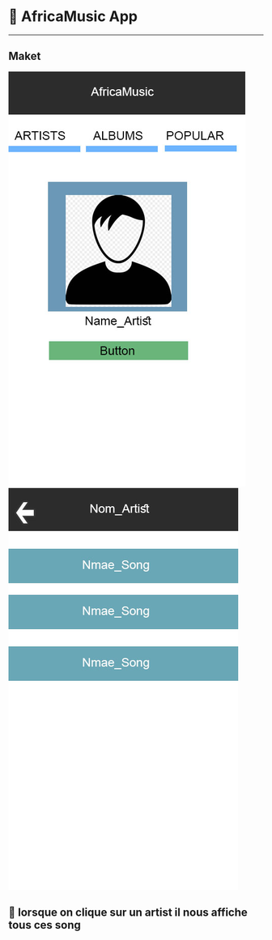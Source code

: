 # :rocket: AfricaMusic App

-----------------------------

## Maket

![Front](img/front.jpg)
![Back](img/back.jpg)
## :bell: lorsque on **clique** sur un artist il nous affiche tous ces **song**
